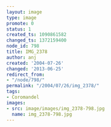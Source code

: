```yaml
---
layout: image
type: image
promote: 0
status: 1
created_ts: 1090861582
changed_ts: 1372159400
node_id: 798
title: IMG_2378
author: anj
created: '2004-07-26'
changed: '2013-06-25'
redirect_from:
- "/node/798/"
permalink: "/2004/07/26/img_2378/"
tags:
- Coromandel
images:
- src: image/images/img_2378-798.jpg
  name: img_2378-798.jpg
---
```


